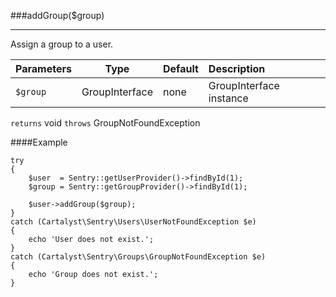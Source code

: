 <a id="addGroup"></a>
###addGroup($group)

----------

Assign a group to a user.

Parameters                   | Type            | Default       | Description
:--------------------------- | :-------------: | :------------ | :--------------
`$group`                     | GroupInterface  | none          | GroupInterface instance

`returns` void
`throws` GroupNotFoundException

####Example

	try
	{
		$user  = Sentry::getUserProvider()->findById(1);
		$group = Sentry::getGroupProvider()->findById(1);

		$user->addGroup($group);
	}
	catch (Cartalyst\Sentry\Users\UserNotFoundException $e)
	{
		echo 'User does not exist.';
	}
	catch (Cartalyst\Sentry\Groups\GroupNotFoundException $e)
	{
		echo 'Group does not exist.';
	}
